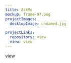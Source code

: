 ```yaml
---
title: AskMe
mockup: frame-97.png
projectImages:
  desktopImage: unnamed.jpg

projectLinks:
  repository: view
  view: view
---
```

view
